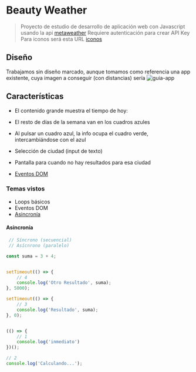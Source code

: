 # Beauty Weather
> Proyecto de estudio de desarrollo de aplicación web con Javascript usando la api [metaweather](https://openweathermap.org) Requiere autenticación para crear API Key Para iconos será esta URL [iconos](https://openweathermap.org/weather-conditions)

## Diseño

Trabajamos sin diseño marcado, aunque tomamos como referencia una app existente, cuya imagen a conseguir (con distancias) sería ![guia-app](https://media.istockphoto.com/vectors/weather-forecast-app-vector-weather-icons-set-blue-background-mobile-vector-id869665184)

## Características

- El contenido grande muestra el tiempo de hoy:

- El resto de días de la semana van en los cuadros azules

- Al pulsar un cuadro azul, la info ocupa el cuadro verde, intercambiándose
con el azul

- Selección de ciudad (input de texto)

- Pantalla para cuando no hay resultados para esa ciudad

- [Eventos DOM](https://developer.mozilla.org/es/docs/Web/Events) 

### Temas vistos
- Loops básicos
- Eventos DOM
- [Asincronía](#asincronía)

#### Asincronía

```js
 // Síncrono (secuencial)
 // Asícnrono (paralelo)

const suma = 3 + 4;


setTimeout(() => {
    // 4
    console.log('Otro Resultado', suma);
}, 5000);

setTimeout(() => {
    // 3
    console.log('Resultado', suma);
}, 0);


(() => {
    // 1
    console.log('inmediato')
})();

// 2
console.log('Calculando...');
```